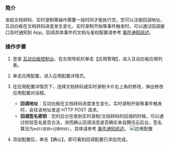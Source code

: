 
### 简介

发起文档转码、实时录制等操作需要一段时间才能执行完，您可以注册回调地址，互动白板在文档转码进度发生变化、实时录制开始等事件触发时，可以通过回调接口及时通知到 App。回调具体事件的文档与鉴权配置请参考 [事件通知综述](https://cloud.tencent.com/document/product/1137/40257)。

### 操作步骤

1. 登录 [互动白板控制台](https://console.cloud.tencent.com/tiw)，在左侧导航栏单击【应用管理】，进入互动白板应用列表。

2. 单击应用配置，进入应用配置详情页。
3. 在应用配置详情页下，选择文档转码或实时录制卡片右上角的修改，弹出修改应用配置对话框。
    - **回调地址**：互动白板在文档转码进度发生变化、实时录制开始等事件触发时，会往该地址发送 HTTP POST 请求。
    - **回调签名密钥**：您的后台在收到实时录制/文档转码的回调的时候，可以通过校验签名是否合法，进而确认回调消息是否确实来自腾讯云后台，签名算法为`md5(密钥+过期时间)`，具体请参考 [事件通知综述](https://cloud.tencent.com/document/product/1137/40257)。
![应用配置](https://main.qcloudimg.com/raw/d7427d78678cea4456cf15e6461fcb98.png)
4. 添加配置后，单击【确认】，即可看到回调配置已添加完成。

